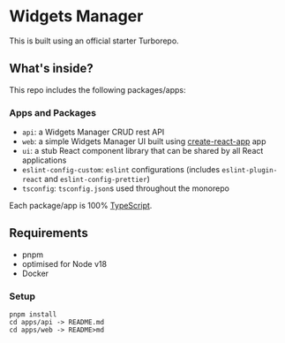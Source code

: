 # Widgets Manager

This is built using an official starter Turborepo.

## What's inside?

This repo includes the following packages/apps:

### Apps and Packages

- `api`: a Widgets Manager CRUD rest API
- `web`: a simple Widgets Manager UI built using [create-react-app](https://create-react-app.dev) app
- `ui`: a stub React component library that can be shared by all React applications
- `eslint-config-custom`: `eslint` configurations (includes `eslint-plugin-react` and `eslint-config-prettier`)
- `tsconfig`: `tsconfig.json`s used throughout the monorepo

Each package/app is 100% [TypeScript](https://www.typescriptlang.org/).

## Requirements

- pnpm
- optimised for Node v18
- Docker

### Setup

```
pnpm install
cd apps/api -> README.md
cd apps/web -> README>md
```
